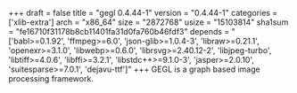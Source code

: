 +++
draft = false
title = "gegl 0.4.44-1"
version = "0.4.44-1"
categories = ['xlib-extra']
arch = "x86_64"
size = "2872768"
usize = "15103814"
sha1sum = "fe16710f31178b8cb11401fa31d0fa760b46fdf3"
depends = "['babl>=0.1.92', 'ffmpeg>=6.0', 'json-glib>=1.0.4-3', 'libraw>=0.21.1', 'openexr>=3.1.0', 'libwebp>=0.6.0', 'librsvg>=2.40.12-2', 'libjpeg-turbo', 'libtiff>=4.0.6', 'libffi>=3.2.1', 'libstdc++>=9.1.0-3', 'jasper>=2.0.10', 'suitesparse>=7.0.1', 'dejavu-ttf']"
+++
GEGL is a graph based image processing framework.